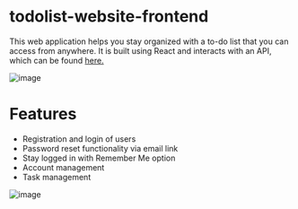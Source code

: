 # todolist-website-frontend
This web application helps you stay organized with a to-do list that you can access from anywhere. It is built using React and interacts with an API, which can be found [here.](https://github.com/ArthurAndCode/todolist-website-backend)

![image](https://github.com/user-attachments/assets/69f69102-f771-4f0b-8c9b-555cdc6b0ef4)

# Features
* Registration and login of users
* Password reset functionality via email link
* Stay logged in with Remember Me option
* Account management
* Task management

![image](https://github.com/user-attachments/assets/ec299f50-c476-400d-8544-89a007ad5f21)
